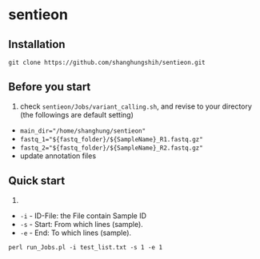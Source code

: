 # sentieon

## Installation
``` shell
git clone https://github.com/shanghungshih/sentieon.git
```

## Before you start
1. check `sentieon/Jobs/variant_calling.sh`, and revise to your directory (the followings are default setting)
* `main_dir="/home/shanghung/sentieon"`
* `fastq_1="${fastq_folder}/${SampleName}_R1.fastq.gz"`
* `fastq_2="${fastq_folder}/${SampleName}_R2.fastq.gz"`
* update annotation files


## Quick start
1. 
* `-i` - ID-File: the File contain Sample ID
* `-s` - Start: From which lines (sample).
* `-e` - End: To which lines (sample).
``` shell
perl run_Jobs.pl -i test_list.txt -s 1 -e 1
```
